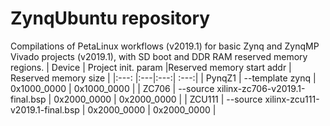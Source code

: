 # ZynqUbuntu repository
Compilations of PetaLinux workflows (v2019.1) for basic Zynq and ZynqMP Vivado projects (v2019.1), with SD boot and DDR RAM reserved memory regions.
| Device        | Project init. param |Reserved memory start addr    | Reserved memory size  |
|:---: |:---|:---:| :---:|
| PynqZ1 | --template zynq   | 0x1000_0000 | 0x1000_0000 |
| ZC706  | --source xilinx-zc706-v2019.1-final.bsp | 0x2000_0000      |   0x2000_0000 |
| ZCU111 | --source xilinx-zcu111-v2019.1-final.bsp   | 0x2000_0000      |   0x2000_0000 |



